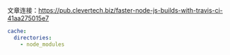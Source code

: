 文章连接：https://pub.clevertech.biz/faster-node-js-builds-with-travis-ci-41aa275015e7

```yaml
cache:
  directories:
    - node_modules
```
